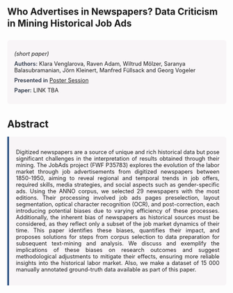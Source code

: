 
<style>    
    h2 {
        margin-top: 0;
        margin-bottom: 1.5rem;
        line-height: 1.3;
    }
    
    h3 {
        margin-top: 2rem;
        margin-bottom: 1rem;
        font-size: 1.4rem;
        font-weight:bold;
    }
    
    .metadata {
        background-color: rgba(96,24,67,0.03);
        padding: 1rem;
        font-size:0.8rem;
        border-radius: 6px;
        margin-bottom: 2rem;
    }
    
    .metadata p {
        margin: 0.5rem 0;
    }
    
    .abstract {
        text-align: justify;
        font-size:0.8rem;
        padding: 1rem;
        background-color: rgba(96,24,67,0.03);
        border-left: 4px solid #2c5282;
        border-radius: 0 6px 6px 0;
    }
    
    strong {
        color: #2d3748;
        font-weight: 600;
    }
</style>
<main role="main">
<h2>Who Advertises in Newspapers? Data Criticism in Mining Historical Job Ads</h2>

<section class="metadata">
<p style='font-size:0.8rem'><i>(short paper)</i></p>
<p><strong>Authors:</strong> Klara Venglarova, Raven Adam, Wiltrud Mölzer, Saranya Balasubramanian, Jörn Kleinert, Manfred Füllsack and Georg Vogeler</p>
<p><strong>Presented in</strong> <a href="/programme/#session<NA>nan">Poster Session</a></p>
<p><strong>Paper:</strong> LINK TBA</p>
</section>

<section>
<h3>Abstract</h3>
<div class="abstract">
<p>Digitized newspapers are a source of unique and rich historical data but pose significant challenges in the interpretation of results obtained through their mining. The JobAds project (FWF P35783) explores the evolution of the labor market through job advertisements from digitized newspapers between 1850-1950, aiming to reveal regional and temporal trends in job offers, required skills, media strategies, and social aspects such as gender-specific ads. Using the ANNO corpus, we selected 29 newspapers with the most editions. Their processing involved job ads pages preselection, layout segmentation, optical character recognition (OCR), and post-correction, each introducing potential biases due to varying efficiency of these processes. Additionally, the inherent bias of newspapers as historical sources must be considered, as they reflect only a subset of the job market dynamics of their time. This paper identifies these biases, quantifies their impact, and proposes solutions for steps from corpus selection to data preparation for subsequent text-mining and analysis. We discuss and exemplify the implications of these biases on research outcomes and suggest methodological adjustments to mitigate their effects, ensuring more reliable insights into the historical labor market. Also, we make a dataset of 15 000 manually annotated ground-truth data available as part of this paper.</p>
</div>
</section>
</main>